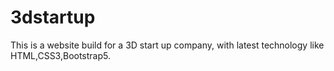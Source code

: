 # 3dstartup
This is a website build for a 3D start up company, with latest technology like HTML,CSS3,Bootstrap5. 
